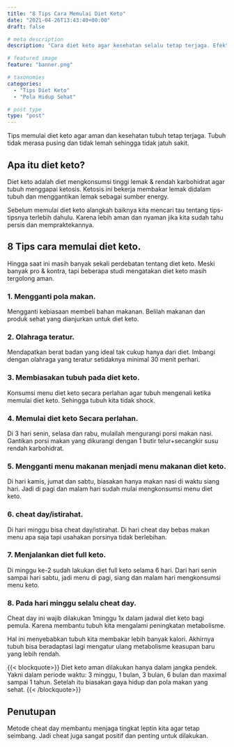 ```yaml
---
title: "8 Tips Cara Memulai Diet Keto"
date: "2021-04-26T13:43:40+00:00"
draft: false

# meta description
description: "Cara diet keto agar kesehatan selalu tetap terjaga. Efektif menggapai penurunan berat badan yang ideal."

# featured image
feature: "banner.png"

# taxonomies
categories:
  - "Tips Diet Keto"
  - "Pola Hidup Sehat"

# post type
type: "post"
---
```


Tips memulai diet keto agar aman dan kesehatan tubuh tetap terjaga. Tubuh tidak merasa pusing dan tidak lemah sehingga tidak jatuh sakit.

## Apa itu diet keto?
Diet keto adalah diet mengkonsumsi tinggi lemak & rendah karbohidrat agar tubuh menggapai ketosis. Ketosis ini bekerja membakar lemak didalam tubuh dan menggantikan lemak sebagai sumber energy.

Sebelum memulai diet keto alangkah baiknya kita mencari tau tentang tips-tipsnya terlebih dahulu. Karena lebih aman dan nyaman jika kita sudah tahu persis dan mempraktekannya.

## 8 Tips cara memulai diet keto.

Hingga saat ini masih banyak sekali perdebatan tentang diet keto. Meski banyak pro & kontra, tapi beberapa studi mengatakan diet keto masih tergolong aman.

### 1. Mengganti pola makan.

Mengganti kebiasaan membeli bahan makanan. Belilah makanan dan produk sehat yang dianjurkan untuk diet keto.

### 2. Olahraga teratur.

Mendapatkan berat badan yang ideal tak cukup hanya dari diet. Imbangi dengan olahraga yang teratur setidaknya minimal 30 menit perhari.

### 3. Membiasakan tubuh pada diet keto.

Konsumsi menu diet keto secara perlahan agar tubuh mengenali ketika memulai diet keto. Sehingga tubuh kita tidak shock.

### 4. Memulai diet keto Secara perlahan.

Di 3 hari senin, selasa dan rabu, mulailah mengurangi porsi makan nasi. Gantikan porsi makan yang dikurangi dengan 1 butir telur+secangkir susu rendah karbohidrat.

### 5. Mengganti menu makanan menjadi menu makanan diet keto.

Di hari kamis, jumat dan sabtu, biasakan hanya makan nasi di waktu siang hari. Jadi di pagi dan malam hari sudah mulai mengkonsumsi menu diet keto.

### 6. cheat day/istirahat.

Di hari minggu bisa cheat day/istirahat. Di hari cheat day bebas makan menu apa saja tapi usahakan porsinya tidak berlebihan.

### 7. Menjalankan diet full keto.

Di minggu ke-2 sudah lakukan diet full keto selama 6 hari. Dari hari senin sampai hari sabtu, jadi menu di pagi, siang dan malam hari mengkonsumsi menu keto.

### 8. Pada hari minggu selalu cheat day.

Cheat day ini wajib dilakukan 1minggu 1x dalam jadwal diet keto bagi pemula. Karena membantu tubuh kita mengalami peningkatan metabolisme.

Hal ini menyebabkan tubuh kita membakar lebih banyak kalori. Akhirnya tubuh bisa beradaptasi lagi mengatur ulang metabolisme keasupan baru yang lebih rendah.

{{< blockquote>}}
Diet keto aman dilakukan hanya dalam jangka pendek. Yakni dalam periode waktu: 3 minggu, 1 bulan, 3 bulan, 6 bulan dan maximal sampai 1 tahun. Setelah itu biasakan gaya hidup dan pola makan yang sehat.
{{< /blockquote>}}

## Penutupan

Metode cheat day membantu menjaga tingkat leptin kita agar tetap seimbang. Jadi cheat juga sangat positif dan penting untuk dilakukan.